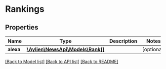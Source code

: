# Rankings

## Properties
Name | Type | Description | Notes
------------ | ------------- | ------------- | -------------
**alexa** | [**\Aylien\NewsApi\Models\Rank[]**](Rank.md) |  | [optional] 

[[Back to Model list]](../README.md#documentation-for-models) [[Back to API list]](../README.md#documentation-for-api-endpoints) [[Back to README]](../README.md)


